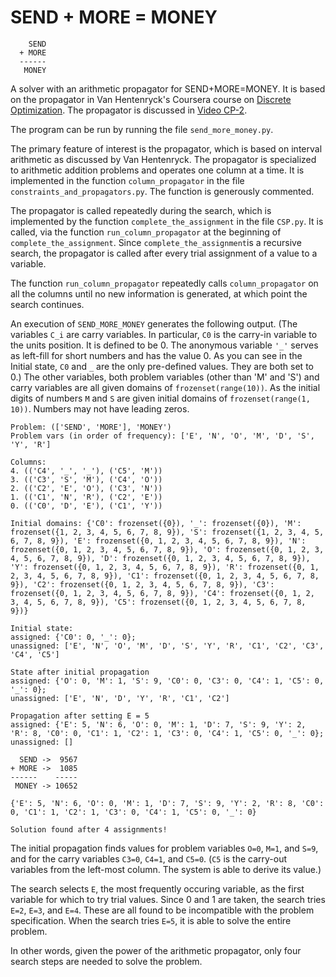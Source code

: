 # SEND + MORE = MONEY

```
    SEND 
  + MORE 
  ------
   MONEY
```

A solver with an arithmetic propagator for SEND+MORE=MONEY.
It is based on the propagator in Van Hentenryck's Coursera course on [Discrete Optimization](https://www.coursera.org/learn/discrete-optimization/home/welcome). The propagator is discussed in [Video CP-2](https://www.coursera.org/learn/discrete-optimization/lecture/nHott/cp-2-propagation-arithmetic-constraints-send-more-money).

The program can be run by running the file `send_more_money.py`.

The primary feature of interest is the propagator, which is based on interval arithmetic as discussed by Van Hentenryck. The propagator is specialized to arithmetic addition problems and operates one column at a time. It is implemented in the function `column_propagator` in the file `constraints_and_propagators.py`. The function is generously commented.

The propagator is called repeatedly during the search, which is implemented by the function `complete_the_assignment` in the file `CSP.py`. It is called, via the function `run_column_propagator` at the beginning of `complete_the_assignment`. Since `complete_the_assignment`is a recursive search, the propagator is called after every trial assignment of a value to a variable. 

The function `run_column_propagator` repeatedly calls `column_propagator` on all the columns until no new information is generated, at which point the search continues.  

An execution of `SEND_MORE_MONEY` generates the following output. (The variables `C_i` are carry variables. In particular, `C0` is the carry-in variable to the units position. It is defined to be 0. The anonymous variable `'_'` serves as left-fill for short numbers and has the value 0. As you can see in the Initial state,  `C0` and `_` are the only pre-defined values. They are both set to 0.) The other variables, both problem variables (other than 'M' and 'S') and carry variables are all given domains of `frozenset(range(10))`. As the initial digits of numbers `M` and `S` are given initial domains of `frozenset(range(1, 10))`. Numbers may not have leading zeros.

```
Problem: (['SEND', 'MORE'], 'MONEY')
Problem vars (in order of frequency): ['E', 'N', 'O', 'M', 'D', 'S', 'Y', 'R']

Columns:
4. (('C4', '_', '_'), ('C5', 'M'))
3. (('C3', 'S', 'M'), ('C4', 'O'))
2. (('C2', 'E', 'O'), ('C3', 'N'))
1. (('C1', 'N', 'R'), ('C2', 'E'))
0. (('C0', 'D', 'E'), ('C1', 'Y'))

Initial domains: {'C0': frozenset({0}), '_': frozenset({0}), 'M': frozenset({1, 2, 3, 4, 5, 6, 7, 8, 9}), 'S': frozenset({1, 2, 3, 4, 5, 6, 7, 8, 9}), 'E': frozenset({0, 1, 2, 3, 4, 5, 6, 7, 8, 9}), 'N': frozenset({0, 1, 2, 3, 4, 5, 6, 7, 8, 9}), 'O': frozenset({0, 1, 2, 3, 4, 5, 6, 7, 8, 9}), 'D': frozenset({0, 1, 2, 3, 4, 5, 6, 7, 8, 9}), 'Y': frozenset({0, 1, 2, 3, 4, 5, 6, 7, 8, 9}), 'R': frozenset({0, 1, 2, 3, 4, 5, 6, 7, 8, 9}), 'C1': frozenset({0, 1, 2, 3, 4, 5, 6, 7, 8, 9}), 'C2': frozenset({0, 1, 2, 3, 4, 5, 6, 7, 8, 9}), 'C3': frozenset({0, 1, 2, 3, 4, 5, 6, 7, 8, 9}), 'C4': frozenset({0, 1, 2, 3, 4, 5, 6, 7, 8, 9}), 'C5': frozenset({0, 1, 2, 3, 4, 5, 6, 7, 8, 9})}

Initial state:
assigned: {'C0': 0, '_': 0};
unassigned: ['E', 'N', 'O', 'M', 'D', 'S', 'Y', 'R', 'C1', 'C2', 'C3', 'C4', 'C5']

State after initial propagation
assigned: {'O': 0, 'M': 1, 'S': 9, 'C0': 0, 'C3': 0, 'C4': 1, 'C5': 0, '_': 0};
unassigned: ['E', 'N', 'D', 'Y', 'R', 'C1', 'C2']

Propagation after setting E = 5
assigned: {'E': 5, 'N': 6, 'O': 0, 'M': 1, 'D': 7, 'S': 9, 'Y': 2, 'R': 8, 'C0': 0, 'C1': 1, 'C2': 1, 'C3': 0, 'C4': 1, 'C5': 0, '_': 0};
unassigned: []

  SEND ->  9567
+ MORE ->  1085
------    -----
 MONEY -> 10652

{'E': 5, 'N': 6, 'O': 0, 'M': 1, 'D': 7, 'S': 9, 'Y': 2, 'R': 8, 'C0': 0, 'C1': 1, 'C2': 1, 'C3': 0, 'C4': 1, 'C5': 0, '_': 0}

Solution found after 4 assignments!

```

The initial propagation finds values for problem variables `O=0`, `M=1`, and `S=9`, and for the carry variables `C3=0`,  `C4=1`, and `C5=0`. (`C5` is the carry-out variables from the left-most column. The system is able to derive its value.)

The search selects `E`, the most frequently occuring variable, as the first variable for which to try trial values. Since 0 and 1 are taken, the search tries `E=2`, `E=3`, and `E=4`. These are all found to be incompatible with the problem specification. When the search tries `E=5`, it is able to solve the entire problem. 

In other words, given the power of the arithmetic propagator, only four search steps are needed to solve the problem.
